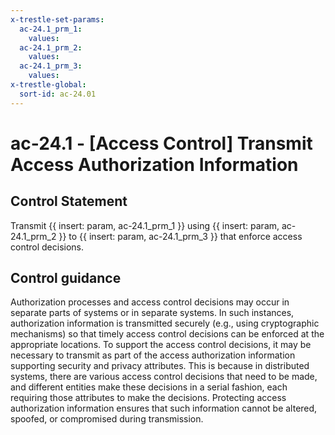 ```yaml
---
x-trestle-set-params:
  ac-24.1_prm_1:
    values:
  ac-24.1_prm_2:
    values:
  ac-24.1_prm_3:
    values:
x-trestle-global:
  sort-id: ac-24.01
---
```


# ac-24.1 - \[Access Control\] Transmit Access Authorization Information

## Control Statement

Transmit {{ insert: param, ac-24.1_prm_1 }} using {{ insert: param, ac-24.1_prm_2 }} to {{ insert: param, ac-24.1_prm_3 }} that enforce access control decisions.

## Control guidance

Authorization processes and access control decisions may occur in separate parts of systems or in separate systems. In such instances, authorization information is transmitted securely (e.g., using cryptographic mechanisms) so that timely access control decisions can be enforced at the appropriate locations. To support the access control decisions, it may be necessary to transmit as part of the access authorization information supporting security and privacy attributes. This is because in distributed systems, there are various access control decisions that need to be made, and different entities make these decisions in a serial fashion, each requiring those attributes to make the decisions. Protecting access authorization information ensures that such information cannot be altered, spoofed, or compromised during transmission.
